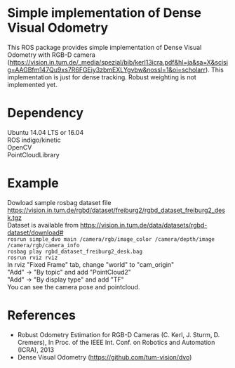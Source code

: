 # Simple implementation of Dense Visual Odometry 
This ROS package provides simple implementation of Dense Visual Odometry with RGB-D camera (https://vision.in.tum.de/_media/spezial/bib/kerl13icra.pdf&hl=ja&sa=X&scisig=AAGBfm147Qu9xs7R6FGEiy3zbmEXLYgvbw&nossl=1&oi=scholarr).
This implementation is just for dense tracking. Robust weighting is not implemented yet.  

# Dependency
Ubuntu 14.04 LTS or 16.04  
ROS indigo/kinetic  
OpenCV  
PointCloudLibrary  

# Example
Dowload sample rosbag dataset file https://vision.in.tum.de/rgbd/dataset/freiburg2/rgbd_dataset_freiburg2_desk.tgz  
Dataset is available from https://vision.in.tum.de/data/datasets/rgbd-dataset/download#  
```rosrun simple_dvo main /camera/rgb/image_color /camera/depth/image /camera/rgb/camera_info```  
```rosbag play rgbd_dataset_freiburg2_desk.bag```  
```rosrun rviz rviz```  
In rviz "Fixed Frame" tab, change "world" to "cam_origin"  
"Add" -> "By topic" and add "PointCloud2"  
"Add" -> "By display type" and add "TF"  
You can see the camera pose and pointcloud.  

# References
- Robust Odometry Estimation for RGB-D Cameras (C. Kerl, J. Sturm, D. Cremers), In Proc. of the IEEE Int. Conf. on Robotics and Automation (ICRA), 2013  
- Dense Visual Odometry (https://github.com/tum-vision/dvo)  
